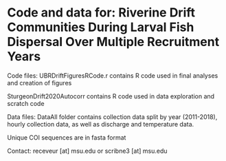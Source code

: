 # Code and data for: Riverine Drift Communities During Larval Fish Dispersal Over Multiple Recruitment Years 
Code files:
UBRDriftFiguresRCode.r contains R code used in final analyses and creation of figures

SturgeonDrift2020Autocorr contains R code used in data exploration and scratch code


Data files:
DataAll folder contains collection data split by year (2011-2018), hourly collection data, as well as discharge and temperature data.

Unique COI sequences are in fasta format

Contact:  receveur [at] msu.edu or scribne3 [at] msu.edu
